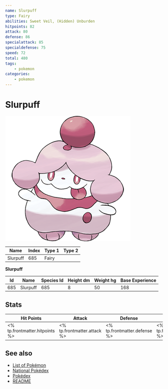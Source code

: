 ```yaml
---
name: Slurpuff
type: Fairy
abilities: Sweet Veil, (Hidden) Unburden
hitpoints: 82
attack: 80
defense: 86
specialattack: 85
specialdefense: 75
speed: 72
total: 480
tags:
    - pokemon
categories:
    - pokemon
---
```


# Slurpuff


![Slurpuff](images/685.png)

| **Name** | **Index** | **Type 1** | **Type 2** |
|----|----|----|----|
| Slurpuff | 685 | Fairy  |  |

**Slurpuff** 




| **Id** | **Name** | **Species Id** | **Height dm** | **Weight hg** | **Base Experience** |
|--------|----------|----------------|------------|------------|---------------------|
| 685 | Slurpuff | 685 | 8 | 50 | 168 |



## Stats

| **Hit Points** | **Attack** | **Defense** | **Special Attack** | **Special Defense** | **Speed** | **Total** |
|----------------|------------|-------------|--------------------|---------------------|-----------|-----------|
| <% tp.frontmatter.hitpoints %> | <% tp.frontmatter.attack %> | <% tp.frontmatter.defense %> | <% tp.frontmatter.specialattack %> | <% tp.frontmatter.specialdefense %> | <% tp.frontmatter.speed %> | <% tp.frontmatter.total %> |

## See also

- [List of Pokémon](../pokemon.md)
- [National Pokédex](../national_pokedex.md)
- [Pokédex](../pokedex.md)
- [README](../README.md)
